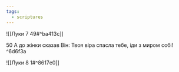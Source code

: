 ```yaml
---
tags:
  - scriptures
---
```


![[Луки 7 49#^ba413c]]

50 А до жінки сказав Він: Твоя віра спасла тебе, іди з миром собі! ^6d6f3a

![[Луки 8 1#^8617e0]]
